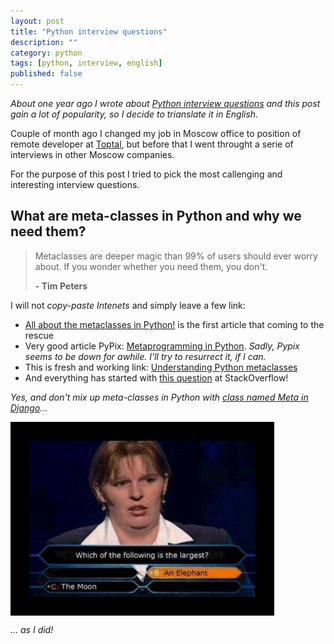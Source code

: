 ```yaml
---
layout: post
title: "Python interview questions"
description: ""
category: python
tags: [python, interview, english]
published: false
---
```


<link rel="stylesheet" href="/pygments.css"/>

*About one year ago I wrote about [Python interview questions](http://amezhenin.ru/python/interview-questions.html) and this post gain a lot of popularity, so I decide to trianslate it in English.*

Couple of month ago I changed my job in Moscow office to position of remote developer at [Toptal](https://www.toptal.com/#book-just-qualified-software-engineers), but before that I went throught a serie of interviews in other Moscow companies.

For the purpose of this post I tried to pick the most callenging and interesting interview questions. 

## What are meta-classes in Python and why we need them?

>Metaclasses are deeper magic than 99% of users should ever worry about. If you wonder whether you need them, you don't.
>
>**- Tim Peters**

I will not *copy-paste Intenets* and simply leave a few link:

* [All about the metaclasses in Python!](http://freepythontips.wordpress.com/2013/09/20/all-about-the-metaclasses-in-python/) is the first article that coming to the rescue 
* Very good article PyPix: [Metaprogramming in Python](http://pypix.com/python/metaprogramming-python/). *Sadly, Pypix seems to be down for awhile. I'll try to resurrect it, if I can.*
* This is fresh and working link: [Understanding Python metaclasses](http://blog.ionelmc.ro/2015/02/09/understanding-python-metaclasses/)
* And everything has started with [this question](http://stackoverflow.com/questions/100003/what-is-a-metaclass-in-python) at StackOverflow!

*Yes, and don't mix up meta-classes in Python with [class named Meta in Django](https://docs.djangoproject.com/en/dev/topics/db/models/#meta-options)...*

<img  src="/images/facepalm-pics-11.jpg" style="border:30px solid black; height: 250px;" align='center'/>

*... as I did!*
